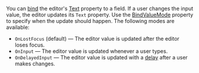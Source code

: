 You can [bind](https://docs.microsoft.com/en-us/aspnet/core/mvc/views/razor#bind) the editor's [Text](https://docs.devexpress.com/Blazor/DevExpress.Blazor.DxTextBox.Text) property to a field. If a user changes the input value, the editor updates its `Text` property. Use the [BindValueMode](https://docs.devexpress.com/Blazor/DevExpress.Blazor.DxTextBox.BindValueMode) property to specify when the update should happen. The following modes are available:

* `OnLostFocus` (default) — The editor value is updated after the editor loses focus.
* `OnInput` — The editor value is updated whenever a user types.
* `OnDelayedInput` — The editor value is updated with a [delay](https://docs.devexpress.com/Blazor/DevExpress.Blazor.DxTextBox.InputDelay) after a user makes changes.
